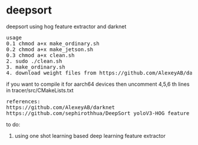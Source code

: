 # deepsort
deepsort using hog feature extractor and darknet
<pre>
usage 
0.1 chmod a+x make_ordinary.sh
0.2 chmod a+x make_jetson.sh
0.3 chmod a+x clean.sh
2. sudo ./clean.sh
3. make_ordinary.sh
4. download weight files from https://github.com/AlexeyAB/darknet
</pre>
if you want to compile it for aarch64 devices then uncomment 4,5,6 th lines in tracer/src/CMakeLists.txt
<pre>
references:
https://github.com/AlexeyAB/darknet
https://github.com/sephirothhua/DeepSort_yoloV3-HOG_feature
</pre>

to do:
1. using one shot learning based deep learning feature extractor
